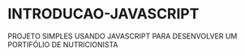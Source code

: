 # INTRODUCAO-JAVASCRIPT
PROJETO SIMPLES USANDO JAVASCRIPT PARA DESENVOLVER UM PORTIFÓLIO DE NUTRICIONISTA

